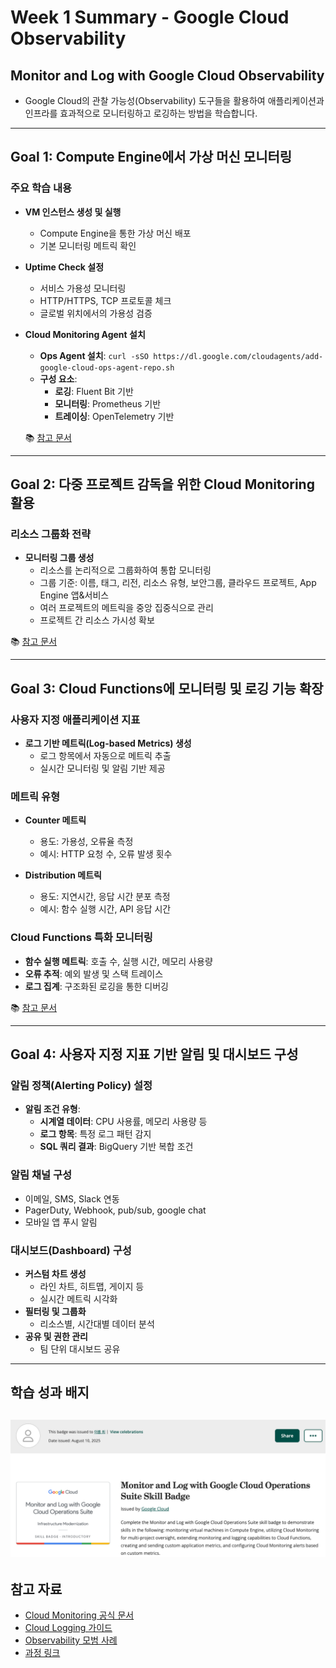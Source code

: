 # Week 1 Summary - Google Cloud Observability

## Monitor and Log with Google Cloud Observability
- Google Cloud의 관찰 가능성(Observability) 도구들을 활용하여 애플리케이션과 인프라를 효과적으로 모니터링하고 로깅하는 방법을 학습합니다.

---

## Goal 1: Compute Engine에서 가상 머신 모니터링

### 주요 학습 내용
- **VM 인스턴스 생성 및 실행**
  - Compute Engine을 통한 가상 머신 배포
  - 기본 모니터링 메트릭 확인

- **Uptime Check 설정**
  - 서비스 가용성 모니터링
  - HTTP/HTTPS, TCP 프로토콜 체크
  - 글로벌 위치에서의 가용성 검증

- **Cloud Monitoring Agent 설치**
  - **Ops Agent 설치**: `curl -sSO https://dl.google.com/cloudagents/add-google-cloud-ops-agent-repo.sh`
  - **구성 요소**:
    - **로깅**: Fluent Bit 기반
    - **모니터링**: Prometheus 기반  
    - **트레이싱**: OpenTelemetry 기반
  
  📚 [참고 문서](https://cloud.google.com/logging/docs/agent/ops-agent/installation?hl=ko)

---

## Goal 2: 다중 프로젝트 감독을 위한 Cloud Monitoring 활용

### 리소스 그룹화 전략
- **모니터링 그룹 생성**
  - 리소스를 논리적으로 그룹화하여 통합 모니터링
  - 그룹 기준: 이름, 태그, 리전, 리소스 유형, 보안그룹, 클라우드 프로젝트, App Engine 앱&서비스
  - 여러 프로젝트의 메트릭을 중앙 집중식으로 관리
  - 프로젝트 간 리소스 가시성 확보

📚 [참고 문서](https://cloud.google.com/monitoring/groups?hl=ko)

---

## Goal 3: Cloud Functions에 모니터링 및 로깅 기능 확장

### 사용자 지정 애플리케이션 지표
- **로그 기반 메트릭(Log-based Metrics) 생성**
  - 로그 항목에서 자동으로 메트릭 추출
  - 실시간 모니터링 및 알림 기반 제공

### 메트릭 유형
- **Counter 메트릭**
  - 용도: 가용성, 오류율 측정
  - 예시: HTTP 요청 수, 오류 발생 횟수
  
- **Distribution 메트릭**
  - 용도: 지연시간, 응답 시간 분포 측정
  - 예시: 함수 실행 시간, API 응답 시간

### Cloud Functions 특화 모니터링
- **함수 실행 메트릭**: 호출 수, 실행 시간, 메모리 사용량
- **오류 추적**: 예외 발생 및 스택 트레이스
- **로그 집계**: 구조화된 로깅을 통한 디버깅

📚 [참고 문서](https://cloud.google.com/stackdriver/docs/solutions/slo-monitoring/sli-metrics/logs-based-metrics?hl=ko#lbm-latency-metrics)

---

## Goal 4: 사용자 지정 지표 기반 알림 및 대시보드 구성

### 알림 정책(Alerting Policy) 설정
- **알림 조건 유형**:
  - **시계열 데이터**: CPU 사용률, 메모리 사용량 등
  - **로그 항목**: 특정 로그 패턴 감지
  - **SQL 쿼리 결과**: BigQuery 기반 복합 조건

### 알림 채널 구성
- 이메일, SMS, Slack 연동
- PagerDuty, Webhook, pub/sub, google chat
- 모바일 앱 푸시 알림

### 대시보드(Dashboard) 구성
- **커스텀 차트 생성**
  - 라인 차트, 히트맵, 게이지 등
  - 실시간 메트릭 시각화
- **필터링 및 그룹화**
  - 리소스별, 시간대별 데이터 분석
- **공유 및 권한 관리**
  - 팀 단위 대시보드 공유

---

## 학습 성과 배지

![Monitor and Log Badge](./badges/monitor-and-log.png)
---

## 참고 자료
- [Cloud Monitoring 공식 문서](https://cloud.google.com/monitoring/docs)
- [Cloud Logging 가이드](https://cloud.google.com/logging/docs)
- [Observability 모범 사례](https://cloud.google.com/architecture/devops/devops-measurement-monitoring-and-observability)
- [과정 링크](https://www.cloudskillsboost.google/paths/20/course_templates/749)